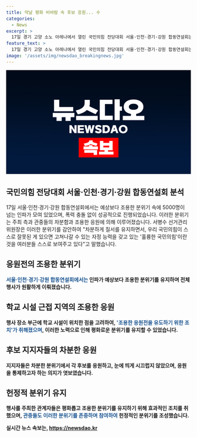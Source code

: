 ```yaml
---
title: 막날 평화 비바람 속 후보 응원... 수
categories:
  - News
excerpt: >
  17일 경기 고양 소노 아레나에서 열린 국민의힘 전당대회 서울·인천·경기·강원 합동연설회는 평소보다 조용하고 분위기를 유지한 채 5000명 이상의 지지자들이 참석하여 충돌 없이 성공적으로 진행되었다. 주최 측은 차분하고 질서를 유지하며 훌륭한 국민의힘을 보여줬다고 전했다. 후보 지지자들은 열정적인 응원을 이어갔지만, 합동연설회는 평화로운 분위기 속에서 진행되었고, 사태에 대한 우려와 5000명 이상의 인파가 모여 분위기를 조용히 유지하며 연설회를 진행했다. 
feature_text: >
  17일 경기 고양 소노 아레나에서 열린 국민의힘 전당대회 서울·인천·경기·강원 합동연설회는 평소보다 조용하고 분위기를 유지한 채 5000명 이상의 지지자들이 참석하여 충돌 없이 성공적으로 진행되었다. 주최 측은 차분하고 질서를 유지하며 훌륭한 국민의힘을 보여줬다고 전했다. 후보 지지자들은 열정적인 응원을 이어갔지만, 합동연설회는 평화로운 분위기 속에서 진행되었고, 사태에 대한 우려와 5000명 이상의 인파가 모여 분위기를 조용히 유지하며 연설회를 진행했다. 
image: '/assets/img/newsdao_breakingnews.jpg'
---
```


<p><img src="/assets/img/newsdao_breakingnews.jpg" alt="flaretime 속보" /></p>

<h2 data-ke-size="size26">국민의힘 전당대회 서울·인천·경기·강원 합동연설회 분석</h2>

<p data-ke-size="size16">17일 서울·인천·경기·강원 합동연설회에서는 예상보다 조용한 분위기 속에 5000명이 넘는 인파가 모여 있었으며, 폭력 충돌 없이 성공적으로 진행되었습니다. 이러한 분위기는 주최 측과 관중들의 차분함과 조용한 응원에 의해 이루어졌습니다. 서병수 선거관리위원장은 이러한 분위기를 감안하여 "차분하게 질서를 유지하면서, 우리 국민의힘이 스스로 잘못된 게 있으면 고쳐나갈 수 있는 자정 능력을 갖고 있는 '훌륭한 국민의힘'이란 것을 여러분들 스스로 보여주고 있다"고 말했습니다.</p>

<h2 data-ke-size="size26">응원전의 조용한 분위기</h2>

<p data-ke-size="size16"><b><span style="color: #1a5490;">서울·인천·경기·강원 합동연설회에서는</span><b> 인파가 예상보다 조용한 분위기를 유지하며 전체 행사가 원활하게 이뤄졌습니다.</p>

<h2 data-ke-size="size26">학교 시설 근접 지역의 조용한 응원</h2>

<p data-ke-size="size16">행사 장소 부근에 학교 시설이 위치한 점을 고려하여, <b><span style="color: #1a5490;">'조용한 응원전을 유도하기 위한 조치'가 취해졌으며</span><b>, 이러한 노력으로 인해 평화로운 분위기를 유지할 수 있었습니다.</p>

<h2 data-ke-size="size26">후보 지지자들의 차분한 응원</h2>

<p data-ke-size="size16">지지자들은 차분한 분위기에서 각 후보를 응원하고, 눈에 띄게 시끄럽지 않았으며, 응원을 통제하고자 하는 의지가 엿보였습니다.</p>

<h2 data-ke-size="size26">헌정적 분위기 유지</h2>

<p data-ke-size="size16">행사를 주최한 관계자들은 평화롭고 조용한 분위기를 유지하기 위해 효과적인 조치를 취했으며, <b><span style="color: #1a5490;">관중들도 이러한 분위기를 존중하며 참여하여</span><b> 헌정적인 분위기를 조성했습니다.</p>
실시간 뉴스 속보는, <a href="https://newsdao.kr" rel="dofollow">https://newsdao.kr</a>


